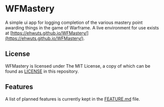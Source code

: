 # WFMastery

A simple ui app for logging completion of the various mastery point awarding things in the game of Warframe. A live environment for use exists at [https://ehwuts.github.io/WFMastery/](https://ehwuts.github.io/WFMastery/). 

## License

WFMastery is licensed under The MIT License, a copy of which can be found as [LICENSE](https://github.com/ehwuts/WFMastery/blob/master/LICENSE) in this repository.

## Features

A list of planned features is currently kept in the [FEATURE.md](https://github.com/ehwuts/WFMastery/blob/master/FEATURE.md) file.